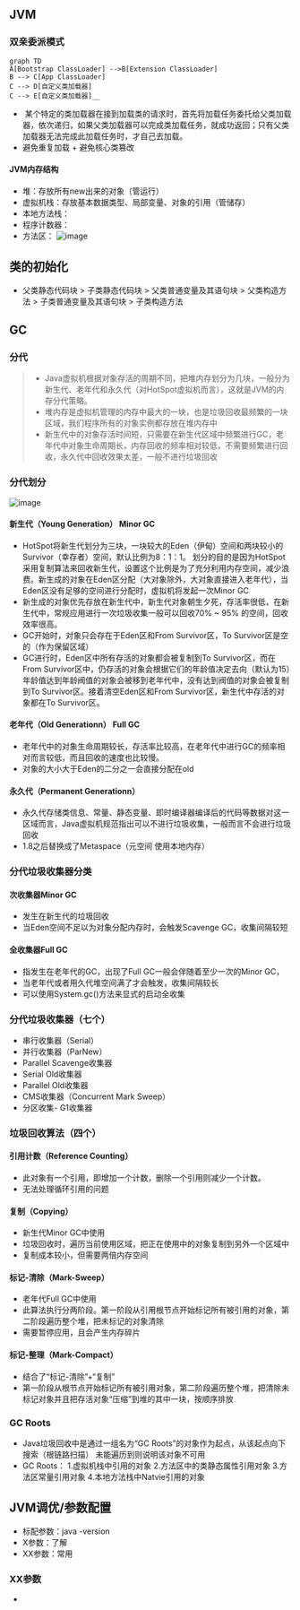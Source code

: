 ## JVM
### 双亲委派模式
```mermaid
graph TD
A[Bootstrap ClassLoader] -->B[Extension ClassLoader] 
B --> C[App ClassLoader]
C --> D[自定义类加载器]
C --> E[自定义类加载器]__
```
*  某个特定的类加载器在接到加载类的请求时，首先将加载任务委托给父类加载器，依次递归，如果父类加载器可以完成类加载任务，就成功返回；只有父类加载器无法完成此加载任务时，才自己去加载。
* 避免重复加载 + 避免核心类篡改

#### JVM内存结构
* 堆：存放所有new出来的对象（管运行）
* 虚拟机栈：存放基本数据类型、局部变量、对象的引用（管储存）
* 本地方法栈：
* 程序计数器：
* 方法区：
![image](https://blog.imwj.club//upload/2020/04/7h1k1lov56gkcqmf95f3mln8p3.png)

## 类的初始化
* 父类静态代码块 > 子类静态代码块 > 父类普通变量及其语句块 > 父类构造方法 > 子类普通变量及其语句块 > 子类构造方法

## GC
### 分代
> * Java虚拟机根据对象存活的周期不同，把堆内存划分为几块，一般分为新生代、老年代和永久代（对HotSpot虚拟机而言），这就是JVM的内存分代策略。
> * 堆内存是虚拟机管理的内存中最大的一块，也是垃圾回收最频繁的一块区域，我们程序所有的对象实例都存放在堆内存中
> * 新生代中的对象存活时间短，只需要在新生代区域中频繁进行GC，老年代中对象生命周期长，内存回收的频率相对较低，不需要频繁进行回收，永久代中回收效果太差，一般不进行垃圾回收
### 分代划分
![image](https://blog.imwj.club//upload/2020/04/37nj67852ui6spb5q2806hm35a.png)

#### 新生代（Young Generation） Minor GC
* HotSpot将新生代划分为三块，一块较大的Eden（伊甸）空间和两块较小的Survivor（幸存者）空间，默认比例为8：1：1。 划分的目的是因为HotSpot采用复制算法来回收新生代，设置这个比例是为了充分利用内存空间，减少浪费。新生成的对象在Eden区分配（大对象除外，大对象直接进入老年代），当Eden区没有足够的空间进行分配时，虚拟机将发起一次Minor GC
* 新生成的对象优先存放在新生代中，新生代对象朝生夕死，存活率很低，在新生代中，常规应用进行一次垃圾收集一般可以回收70% ~ 95% 的空间，回收效率很高。
* GC开始时，对象只会存在于Eden区和From Survivor区，To Survivor区是空的（作为保留区域）
* GC进行时，Eden区中所有存活的对象都会被复制到To Survivor区，而在From Survivor区中，仍存活的对象会根据它们的年龄值决定去向（默认为15）年龄值达到年龄阀值的对象会被移到老年代中，没有达到阀值的对象会被复制到To Survivor区。接着清空Eden区和From Survivor区，新生代中存活的对象都在To Survivor区。
#### 老年代（Old Generationn） Full GC
* 老年代中的对象生命周期较长，存活率比较高，在老年代中进行GC的频率相对而言较低，而且回收的速度也比较慢。
* 对象的大小大于Eden的二分之一会直接分配在old
#### 永久代（Permanent Generationn）
* 永久代存储类信息、常量、静态变量、即时编译器编译后的代码等数据对这一区域而言，Java虚拟机规范指出可以不进行垃圾收集，一般而言不会进行垃圾回收
* 1.8之后替换成了Metaspace（元空间 使用本地内存）
### 分代垃圾收集器分类
#### 次收集器Minor GC
* 发生在新生代的垃圾回收
* 当Eden空间不足以为对象分配内存时，会触发Scavenge GC，收集间隔较短
#### 全收集器Full GC
* 指发生在老年代的GC，出现了Full GC一般会伴随着至少一次的Minor GC，
* 当老年代或者用久代堆空间满了才会触发，收集间隔较长
* 可以使用System.gc()方法来显式的启动全收集
### 分代垃圾收集器（七个）
* 串行收集器（Serial）
* 并行收集器（ParNew）
* Parallel Scavenge收集器
* Serial Old收集器
* Parallel Old收集器
* CMS收集器（Concurrent Mark Sweep）
* 分区收集- G1收集器

### 垃圾回收算法（四个）
#### 引用计数（Reference Counting）
* 此对象有一个引用，即增加一个计数，删除一个引用则减少一个计数。
* 无法处理循环引用的问题
#### 复制（Copying） 
* 新生代Minor GC中使用
* 垃圾回收时，遍历当前使用区域，把正在使用中的对象复制到另外一个区域中
* 复制成本较小，但需要两倍内存空间
#### 标记-清除（Mark-Sweep）
* 老年代Full GC中使用
* 此算法执行分两阶段。第一阶段从引用根节点开始标记所有被引用的对象，第二阶段遍历整个堆，把未标记的对象清除
* 需要暂停应用，且会产生内存碎片
#### 标记-整理（Mark-Compact）
* 结合了“标记-清除”+“复制”
* 第一阶段从根节点开始标记所有被引用对象，第二阶段遍历整个堆，把清除未标记对象并且把存活对象“压缩”到堆的其中一块，按顺序排放

### GC Roots
* Java垃圾回收中是通过一组名为“GC Roots”的对象作为起点，从该起点向下搜索（根链路扫描） 未能遍历到则说明该对象不可用
* GC Roots：
1.虚拟机栈中引用的对象
2.方法区中的类静态属性引用对象
3.方法区常量引用对象
4.本地方法栈中Natvie引用的对象

## JVM调优/参数配置
* 标配参数：java -version
* X参数：了解
* XX参数：常用

### XX参数
* 